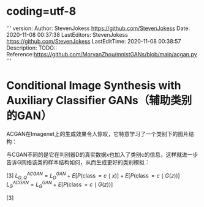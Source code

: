 

<!--
 * @version:
 * @Author:  StevenJokess https://github.com/StevenJokess
 * @Date: 2020-11-26 21:09:10
 * @LastEditors:  StevenJokess https://github.com/StevenJokess
 * @LastEditTime: 2020-12-26 19:29:06
 * @Description:
 * @TODO::
 * @Reference:
-->
# coding=utf-8
'''
version:
Author:  StevenJokess https://github.com/StevenJokess
Date: 2020-11-08 00:37:38
LastEditors:  StevenJokess https://github.com/StevenJokess
LastEditTime: 2020-11-08 00:38:57
Description:
TODO::
Reference:https://github.com/MorvanZhou/mnistGANs/blob/main/acgan.py
'''

# Conditional Image Synthesis with Auxiliary Classifier GANs（辅助类别的GAN）

ACGAN在Imagenet上的生成效果令人惊叹，它特意学习了一个类别下的图片结构：

与CGAN不同的是它在判别器D的真实数据x也加入了类别c的信息，这样就进一步告诉G网络该类的样本结构如何，从而生成更好的类别模拟：

[3]
$L_{D, Q}^{A C G A N}=L_{D}^{G A N}+E[P(\operatorname{class}=c \mid x)]+E[P(\operatorname{class}=c \mid G(z))]$
$L_{G}^{A C G A N}=L_{G}^{G A N}+E[P(\operatorname{class}=c \mid G(z))]$



[1]: https://arxiv.org/pdf/1610.09585.pdf
[2]: http://nooverfit.com/wp/%E7%8B%AC%E5%AE%B6%EF%BD%9Cgan%E5%A4%A7%E7%9B%98%E7%82%B9%EF%BC%8C%E8%81%8A%E8%81%8A%E8%BF%99%E4%BA%9B%E5%B9%B4%E7%9A%84%E7%94%9F%E6%88%90%E5%AF%B9%E6%8A%97%E7%BD%91%E7%BB%9C-lsgan-wgan-cgan-info/
[3]
